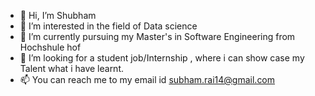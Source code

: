 - 👋 Hi, I’m Shubham
- 👀 I’m interested in the field of Data science
- 🌱 I’m currently pursuing my Master's in Software Engineering from Hochshule hof
- 💞️ I’m looking for a student job/Internship , where i can show case my Talent what i have learnt.
- 📫 You can reach me to my email id subham.rai14@gmail.com

<!---
skr1995/skr1995 is a ✨ special ✨ repository because its `README.md` (this file) appears on your GitHub profile.
You can click the Preview link to take a look at your changes.
--->
